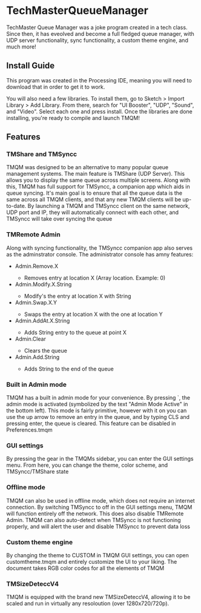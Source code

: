 # TechMasterQueueManager

<p>TechMaster Queue Manager was a joke program created in a tech class. Since then, it has eveolved and become a full fledged queue manager, with UDP server functionality, sync functionality, a custom theme engine, and much more!
  
 <h2> Install Guide</h2>
 <p>This program was created in the Processing IDE, meaning you will need to download that in order to get it to work.
  
  You will also need a few libraries. To install them, go to Sketch > Import Library > Add Library. From there, search for "UI Booster", "UDP", "Sound", and "Video". Select each one and press install. Once the libraries are done installing, you're ready to compile and launch TMQM!</p>
  
  
  <h2>Features
  <h3>TMShare and TMSyncc</h3>
  <p>TMQM was designed to be an alternative to many popular queue management systems. The main feature is TMShare (UDP Server). This allows you to display the same queue across multiple screens. Along with this, TMQM has full support for TMSyncc, a companion app which aids in queue syncing. It's main goal is to ensure that all the queue data is the same across all TMQM clients, and that any new TMQM clients will be up-to-date. By launching a TMQM and TMSyncc client on the same network, UDP port and IP, they will automatically connect with each other, and TMSyncc will take over syncing the queue</p>
    <h3>TMRemote Admin</h3>
    <p>Along with syncing functionality, the TMSyncc companion app also serves as the adminstrator console. The administrator console has amny features:</p>
      <ul>
        <li>Admin.Remove.X</li>
        <ul>
          <li>Removes entry at location X (Array location. Example: 0)</li>
        </ul>
                <li>Admin.Modify.X.String</li>
        <ul>
          <li>Modify's the entry at location X with String</li>
        </ul>
                        <li>Admin.Swap.X.Y</li>
        <ul>
          <li>Swaps the entry at location X with the one at location Y</li>
        </ul>
                        <li>Admin.AddAt.X.String</li>
        <ul>
          <li>Adds String entry to the queue at point X</li>
        </ul>
                        <li>Admin.Clear</li>
        <ul>
          <li>Clears the queue</li>
        </ul>
                                                  <li>Admin.Add.String</li>
        <ul>
          <li>Adds String to the end of the queue</li>
        </ul>
    </ul>
     <h3>Built in Admin mode</h3>
       <p>TMQM has a built in admin mode for your convenience. By pressing `, the admin mode is activated (symbolized by the text "Admin Mode Active" in the bottom left). This mode is fairly primitive, however with it on you can use the up arrow to remove an entry in the queue, and by typing CLS and pressing enter, the queue is cleared. This feature can be disabled in Preferences.tmqm</p>
  <h3>GUI settings</h3>
           <p>By pressing the gear in the TMQMs sidebar, you can enter the GUI settings menu. From here, you can change the theme, color scheme, and TMSyncc/TMShare state
             <h3>Offline mode</h3>
               <p>TMQM can also be used in offline mode, which does not require an internet connection. By switching TMSyncc to off in the GUI settings menu, TMQM will function entirely off the network. This does also disable TMRemote Admin. TMQM can also auto-detect when TMSyncc is not functioning properly, and will alert the user and disable TMSyncc to prevent data loss</p>
                 <h3>Custom theme engine</h3>
                   <p>By changing the theme to CUSTOM in TMQM GUI settings, you can open customtheme.tmqm and entirely customize the UI to your liking. The document takes RGB color codes for all the elements of TMQM</p>
                     <h3>TMSizeDeteccV4</h3>
                       <p>TMQM is equipped with the brand new TMSizeDeteccV4, allowing it to be scaled and run in virtually any resoloution (over 1280x720/720p).</p>
                      
